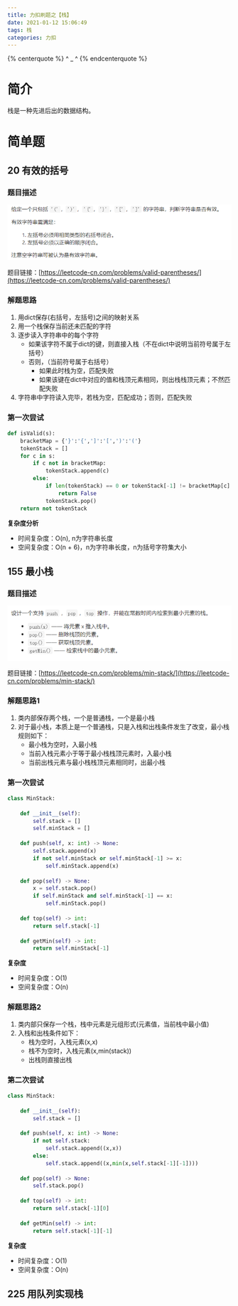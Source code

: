 ```yaml
---
title: 力扣刷题之【栈】
date: 2021-01-12 15:06:49
tags: 栈
categories: 力扣
---
```


{% centerquote %} ^ _ ^ {% endcenterquote %}
<!-- more -->

# 简介
栈是一种先进后出的数据结构。

# 简单题
## 20 有效的括号
### 题目描述
![](./力扣刷题之【栈】/1.png)

题目链接：[https://leetcode-cn.com/problems/valid-parentheses/](https://leetcode-cn.com/problems/valid-parentheses/)

### 解题思路
1. 用dict保存(右括号，左括号)之间的映射关系
2. 用一个栈保存当前还未匹配的字符
3. 逐步读入字符串中的每个字符
    - 如果该字符不属于dict的键，则直接入栈（不在dict中说明当前符号属于左括号）
    - 否则，（当前符号属于右括号）
      - 如果此时栈为空，匹配失败
      - 如果该键在dict中对应的值和栈顶元素相同，则出栈栈顶元素；不然匹配失败
4. 字符串中字符读入完毕，若栈为空，匹配成功；否则，匹配失败

### 第一次尝试
```python
def isValid(s):
    bracketMap = {'}':'{',']':'[',')':'('}
    tokenStack = []
    for c in s:
        if c not in bracketMap:
            tokenStack.append(c)
        else:
            if len(tokenStack) == 0 or tokenStack[-1] != bracketMap[c]:
                return False
            tokenStack.pop()
    return not tokenStack
```

**复杂度分析**
- 时间复杂度：O(n), n为字符串长度
- 空间复杂度：O(n + 6)，n为字符串长度，n为括号字符集大小

## 155 最小栈
### 题目描述
![](./力扣刷题之【栈】/2.png)

题目链接：[https://leetcode-cn.com/problems/min-stack/](https://leetcode-cn.com/problems/min-stack/)

### 解题思路1
1. 类内部保存两个栈，一个是普通栈，一个是最小栈
2. 对于最小栈，本质上是一个普通栈，只是入栈和出栈条件发生了改变，最小栈规则如下：
    - 最小栈为空时，入最小栈
    - 当前入栈元素小于等于最小栈栈顶元素时，入最小栈
    - 当前出栈元素与最小栈栈顶元素相同时，出最小栈

### 第一次尝试
```python
class MinStack:

    def __init__(self):
        self.stack = []
        self.minStack = []

    def push(self, x: int) -> None:
        self.stack.append(x)
        if not self.minStack or self.minStack[-1] >= x:
            self.minStack.append(x)

    def pop(self) -> None:
        x = self.stack.pop()
        if self.minStack and self.minStack[-1] == x:
            self.minStack.pop()

    def top(self) -> int:
        return self.stack[-1]

    def getMin(self) -> int:
        return self.minStack[-1]
```

**复杂度**
- 时间复杂度：O(1)
- 空间复杂度：O(n)

### 解题思路2
1. 类内部只保存一个栈，栈中元素是元组形式(元素值，当前栈中最小值)
2. 入栈和出栈条件如下：
    - 栈为空时，入栈元素(x,x)
    - 栈不为空时，入栈元素(x,min(stack))
    - 出栈则直接出栈

### 第二次尝试
```python
class MinStack:

    def __init__(self):
        self.stack = []

    def push(self, x: int) -> None:
        if not self.stack:
            self.stack.append((x,x))
        else:
            self.stack.append((x,min(x,self.stack[-1][-1])))

    def pop(self) -> None:
        self.stack.pop()

    def top(self) -> int:
        return self.stack[-1][0]

    def getMin(self) -> int:
        return self.stack[-1][-1]
```

**复杂度**
- 时间复杂度：O(1)
- 空间复杂度：O(n)

## 225 用队列实现栈
